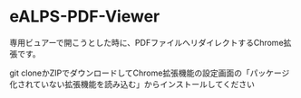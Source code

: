 # eALPS-PDF-Viewer

専用ビュアーで開こうとした時に、PDFファイルへリダイレクトするChrome拡張です。

git cloneかZIPでダウンロードしてChrome拡張機能の設定画面の「パッケージ化されていない拡張機能を読み込む」からインストールしてください
